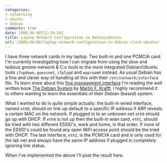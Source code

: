 ```yaml
---
categories:
- networking
- ubuntu
- debian
comments: true
date: 2006-06-06T21:10:24Z
title: Laptop Network Configuration in Debian/Ubuntu
url: /2006/06/06/laptop-network-configuration-in-debian-slash-ubuntu/
---
```


I have three network cards in my laptop.  Two built-in and one PCMCIA
card.  I'm currently investigating how I can migrate from using the slow
and tedious gnome-network & C:o tools to the more integrated
Debian/Ubuntu tools `ifupdown`, `guessnet`, `ifplugd` and `waproamd`
instead.  As usual Debian has a fine and clever way of handling all this
with their `/etc/network/interface` file.  To learn more about this
[fine management interface][1] I'm reading the well written book
[The Debian System][2] by [Martin F. Krafft][3].  I highly recommend it
to others wanting to learn the essentials of their Debian (based)
system.

What I wanted to do is quite simple actually: the built-in wired
interface, named `eth0`, should on link-up default to a specific IP
address if ARP reveals a certain MAC on the network.  If plugged in to
an unknown net `eth0` should go up with DHCP.  If `eth0` is not up then
the built-in wlan card, `eth1`, should be tried with two different
ESSID's, work and home, in that order.  If none of the ESSID's could be
found any open WiFi access point should be the tried with DHCP.  The
last interface, `eth2`, is the PCMCIA card and is only used for the lab
net and always have the same IP address if plugged in completely
ignoring link status.

When I've implemented the above I'll post the result here.


[1]: http://www.debian.org/doc/manuals/reference/ch-gateway.en.html
[2]: http://debiansystem.info/
[3]: http://madduck.net/blog/

